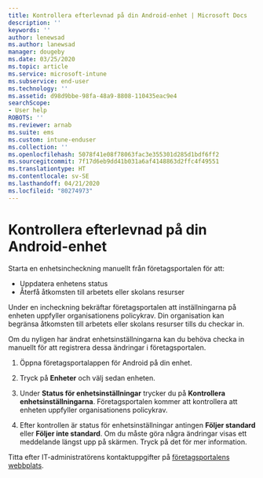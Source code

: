 ```yaml
---
title: Kontrollera efterlevnad på din Android-enhet | Microsoft Docs
description: ''
keywords: ''
author: lenewsad
ms.author: lanewsad
manager: dougeby
ms.date: 03/25/2020
ms.topic: article
ms.service: microsoft-intune
ms.subservice: end-user
ms.technology: ''
ms.assetid: d98d9bbe-98fa-48a9-8808-110435eac9e4
searchScope:
- User help
ROBOTS: ''
ms.reviewer: arnab
ms.suite: ems
ms.custom: intune-enduser
ms.collection: ''
ms.openlocfilehash: 5078f41e08f78063fac3e355301d285d1bdf6ff2
ms.sourcegitcommit: 7f17d6eb9dd41b031a6af4148863d2ffc4f49551
ms.translationtype: HT
ms.contentlocale: sv-SE
ms.lasthandoff: 04/21/2020
ms.locfileid: "80274973"
---
```

# <a name="check-compliance-on-your-android-device"></a>Kontrollera efterlevnad på din Android-enhet  
Starta en enhetsincheckning manuellt från företagsportalen för att:

* Uppdatera enhetens status 
* Återfå åtkomsten till arbetets eller skolans resurser 

Under en incheckning bekräftar företagsportalen att inställningarna på enheten uppfyller organisationens policykrav.  Din organisation kan begränsa åtkomsten till arbetets eller skolans resurser tills du checkar in.  

Om du nyligen har ändrat enhetsinställningarna kan du behöva checka in manuellt för att registrera dessa ändringar i företagsportalen. 

1. Öppna företagsportalappen för Android på din enhet.  

2. Tryck på **Enheter** och välj sedan enheten.  

3. Under **Status för enhetsinställningar** trycker du på **Kontrollera enhetsinställningarna**. Företagsportalen kommer att kontrollera att enheten uppfyller organisationens policykrav. 

4. Efter kontrollen är status för enhetsinställningar antingen **Följer standard** eller **Följer inte standard**. Om du måste göra några ändringar visas ett meddelande längst upp på skärmen. Tryck på det för mer information. 

Titta efter IT-administratörens kontaktuppgifter på [företagsportalens webbplats](https://go.microsoft.com/fwlink/?linkid=2010980).  
